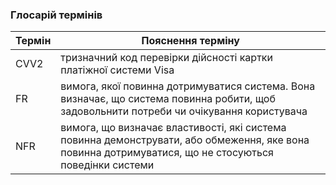 ### Глосарій термінів
|Термін|Пояснення терміну|
|---------|-----------------|
|CVV2|тризначний код перевірки дійсності картки платіжної системи Visa|
|FR |вимога, якої повинна дотримуватися система. Вона визначає, що система повинна робити, щоб задовольнити потреби чи очікування користувача |
|NFR |вимога, що визначає властивості, які система повинна демонструвати, або обмеження, яке вона повинна дотримуватися, що не стосуються поведінки системи |
